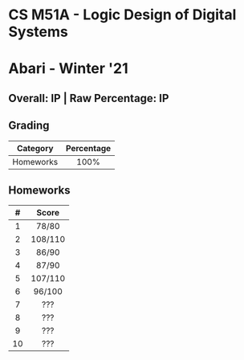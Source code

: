 # CS M51A - Logic Design of Digital Systems
# Abari - Winter '21

## Overall: IP | Raw Percentage: IP

## Grading
| Category | Percentage |
|:---:|:---:|
| Homeworks | 100% |

## Homeworks
| # | Score |
|:---:|:---:|
| 1 | 78/80 |
| 2 | 108/110 |
| 3 | 86/90 |
| 4 | 87/90 |
| 5 | 107/110 |
| 6 | 96/100 |
| 7 | ??? |
| 8 | ??? |
| 9 | ??? |
| 10 | ??? |
